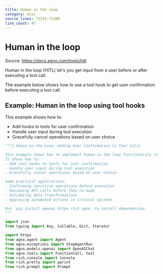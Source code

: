 ```yaml
---
title: Human in the loop
category: misc
source_lines: 71333-71380
line_count: 47
---
```


# Human in the loop
Source: https://docs.agno.com/tools/hitl



Human in the loop (HITL) let's you get input from a user before or after executing a tool call.

The example below shows how to use a tool hook to get user confirmation before executing a tool call.

## Example: Human in the loop using tool hooks

This example shows how to:

* Add hooks to tools for user confirmation
* Handle user input during tool execution
* Gracefully cancel operations based on user choice

```python hitl.py
"""🤝 Human-in-the-Loop: Adding User Confirmation to Tool Calls

This example shows how to implement human-in-the-loop functionality in your Agno tools.
It shows how to:
- Add tool hooks to tools for user confirmation
- Handle user input during tool execution
- Gracefully cancel operations based on user choice

Some practical applications:
- Confirming sensitive operations before execution
- Reviewing API calls before they're made
- Validating data transformations
- Approving automated actions in critical systems

Run `pip install openai httpx rich agno` to install dependencies.
"""

import json
from typing import Any, Callable, Dict, Iterator

import httpx
from agno.agent import Agent
from agno.exceptions import StopAgentRun
from agno.models.openai import OpenAIChat
from agno.tools import FunctionCall, tool
from rich.console import Console
from rich.pretty import pprint
from rich.prompt import Prompt

